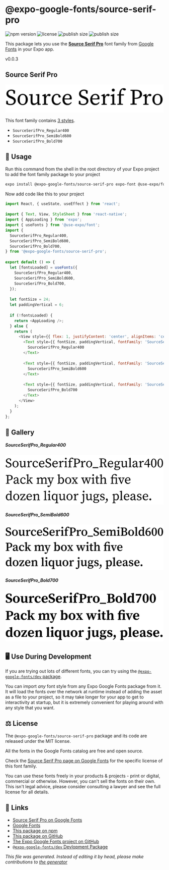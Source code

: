 # @expo-google-fonts/source-serif-pro

![npm version](https://flat.badgen.net/npm/v/@expo-google-fonts/source-serif-pro)
![license](https://flat.badgen.net/github/license/expo/google-fonts)
![publish size](https://flat.badgen.net/packagephobia/install/@expo-google-fonts/source-serif-pro)
![publish size](https://flat.badgen.net/packagephobia/publish/@expo-google-fonts/source-serif-pro)

This package lets you use the [**Source Serif Pro**](https://fonts.google.com/specimen/Source+Serif+Pro) font family from [Google Fonts](https://fonts.google.com/) in your Expo app.

v0.0.3

## Source Serif Pro

![Source Serif Pro](./font-family.png)

This font family contains [3 styles](#gallery).

- `SourceSerifPro_Regular400`
- `SourceSerifPro_SemiBold600`
- `SourceSerifPro_Bold700`

## 🔡 Usage

Run this command from the shell in the root directory of your Expo project to add the font family package to your project
```sh
expo install @expo-google-fonts/source-serif-pro expo-font @use-expo/font
```

Now add code like this to your project
```js
import React, { useState, useEffect } from 'react';

import { Text, View, StyleSheet } from 'react-native';
import { AppLoading } from 'expo';
import { useFonts } from '@use-expo/font';
import {
  SourceSerifPro_Regular400,
  SourceSerifPro_SemiBold600,
  SourceSerifPro_Bold700,
} from '@expo-google-fonts/source-serif-pro';

export default () => {
  let [fontsLoaded] = useFonts({
    SourceSerifPro_Regular400,
    SourceSerifPro_SemiBold600,
    SourceSerifPro_Bold700,
  });

  let fontSize = 24;
  let paddingVertical = 6;

  if (!fontsLoaded) {
    return <AppLoading />;
  } else {
    return (
      <View style={{ flex: 1, justifyContent: 'center', alignItems: 'center' }}>
        <Text style={{ fontSize, paddingVertical, fontFamily: 'SourceSerifPro_Regular400' }}>
          SourceSerifPro_Regular400
        </Text>

        <Text style={{ fontSize, paddingVertical, fontFamily: 'SourceSerifPro_SemiBold600' }}>
          SourceSerifPro_SemiBold600
        </Text>

        <Text style={{ fontSize, paddingVertical, fontFamily: 'SourceSerifPro_Bold700' }}>
          SourceSerifPro_Bold700
        </Text>
      </View>
    );
  }
};

```

## 📖 Gallery

##### SourceSerifPro_Regular400
![SourceSerifPro_Regular400](./f87f7b82ba7f18f5fc9e92b9a88f9da0c847cee069182948fc67c6440c888949.ttf.png)

##### SourceSerifPro_SemiBold600
![SourceSerifPro_SemiBold600](./21ba3c9624cb12920db48bb25f0e1db9398acab0031d2ae8f13b8628f4d02740.ttf.png)

##### SourceSerifPro_Bold700
![SourceSerifPro_Bold700](./eb04de6aca072d01a88545fa409c6264d93f9b38f86a0ecd3a00708917085bd8.ttf.png)


## 🖥️ Use During Development

If you are trying out lots of different fonts, you can try using the [`@expo-google-fonts/dev` package](https://github.com/expo/google-fonts/tree/master/font-packages/dev#readme).

You can import *any* font style from any Expo Google Fonts package from it. It will load the fonts
over the network at runtime instead of adding the asset as a file to your project, so it may take longer
for your app to get to interactivity at startup, but it is extremely convenient
for playing around with any style that you want.

## ⚖️ License

The `@expo-google-fonts/source-serif-pro` package and its code are released under the MIT license.

All the fonts in the Google Fonts catalog are free and open source.

Check the [Source Serif Pro page on Google Fonts](https://fonts.google.com/specimen/Source+Serif+Pro) for the specific license of this font family.

You can use these fonts freely in your products & projects - print or digital, commercial or otherwise. However, you can't sell the fonts on their own. This isn't legal advice, please consider consulting a lawyer and see the full license for all details.

## 🔗 Links

- [Source Serif Pro on Google Fonts](https://fonts.google.com/specimen/Source+Serif+Pro)
- [Google Fonts](https://fonts.google.com/)
- [This package on npm](https://www.npmjs.com/package/@expo-google-fonts/source-serif-pro)
- [This package on GitHub](https://github.com/expo/google-fonts/tree/master/font-packages/source-serif-pro)
- [The Expo Google Fonts project on GitHub](https://github.com/expo/google-fonts)
- [`@expo-google-fonts/dev` Devlopment Package](https://github.com/expo/google-fonts/tree/master/font-packages/dev)


*This file was generated. Instead of editing it by head, please make contributions to [the generator](https://github.com/expo/google-fonts/tree/master/packages/generator)*
